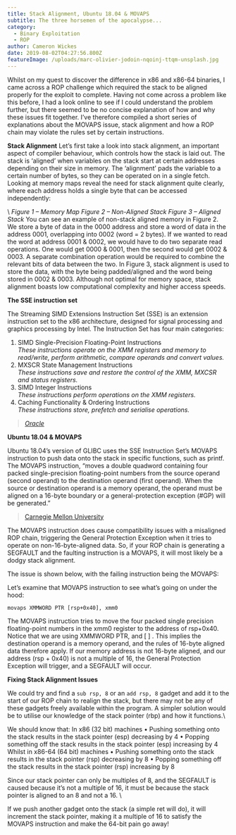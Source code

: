```yaml
---
title: Stack Alignment, Ubuntu 18.04 & MOVAPS
subtitle: The three horsemen of the apocalypse...
category:
  - Binary Exploitation
  - ROP
author: Cameron Wickes
date: 2019-08-02T04:27:56.800Z
featureImage: /uploads/marc-olivier-jodoin-nqoinj-ttqm-unsplash.jpg
---
```

Whilst on my quest to discover the difference in x86 and x86-64 binaries, I came across a ROP challenge which required the stack to be aligned properly for the exploit to complete. Having not come across a problem like this before, I had a look online to see if I could understand the problem further, but there seemed to be no concise explanation of how and why these issues fit together.  I’ve therefore compiled a short series of explanations about the MOVAPS issue, stack alignment and how a ROP chain may violate the rules set by certain instructions. 

**Stack Alignment**
Let’s first take a look into stack alignment, an important aspect of compiler behaviour, which controls how the stack is laid out. The stack is ‘aligned’ when variables on the stack start at certain addresses depending on their size in memory. The ‘alignment’ pads the variable to a certain number of bytes, so they can be operated on in a single fetch.
Looking at memory maps reveal the need for stack alignment quite clearly, where each address holds a single byte that can be accessed independently: 

\    *Figure 1 – Memory Map          Figure 2 – Non-Aligned Stack         Figure 3 – Aligned Stack*
You can see an example of non-stack aligned memory in Figure 2. We store a byte of data in the 0000 address and store a word of data in the address 0001, overlapping into 0002 (word = 2 bytes). 
If we wanted to read the word at address 0001 & 0002, we would have to do two separate read operations. One would get 0000 & 0001, then the second would get 0002 & 0003. A separate combination operation would be required to combine the relevant bits of data between the two.
In Figure 3, stack alignment is used to store the data, with the byte being padded/aligned and the word being stored in 0002 & 0003. Although not optimal for memory space, stack alignment boasts low computational complexity and higher access speeds.

**The SSE instruction set** 

The Streaming SIMD Extensions Instruction Set (SSE) is an extension instruction set to the x86 architecture, designed for signal processing and graphics processing by Intel. 
The Instruction Set has four main categories:

1. SIMD Single-Precision Floating-Point Instructions \
   *These instructions operate on the XMM registers and memory to read/write, perform arithmetic, compare operands and convert values.*
2. MXSCR State Management Instructions \
   *These instructions save and restore the control of the XMM, MXCSR and status registers.*
3. SIMD Integer Instructions \
   *These instructions perform operations on the XMM registers.*
4. Caching Functionality & Ordering Instructions \
   *These instructions store, prefetch and serialise operations.*

> *[Oracle](https://docs.oracle.com/cd/E26502_01/html/E28388/eojde.html)*

**Ubuntu 18.04 & MOVAPS**

Ubuntu 18.04’s version of GLIBC uses the SSE Instruction Set’s MOVAPS instruction to push data onto the stack in specific functions, such as printf. 
The MOVAPS instruction, “moves a double quadword containing four packed single-precision floating-point numbers from the source operand (second operand) to the destination operand (first operand). When the source or destination operand is a memory operand, the operand must be aligned on a 16-byte boundary or a general-protection exception (#GP) will be generated.”

> [Carnegie Mellon University](http://qcd.phys.cmu.edu/QCDcluster/intel/vtune/reference/vc181.htm)


The MOVAPS instruction does cause compatibility issues with a misaligned ROP chain, triggering the General Protection Exception when it tries to operate on non-16-byte-aligned data. So, if your ROP chain is generating a SEGFAULT and the faulting instruction is a MOVAPS, it will most likely be a dodgy stack alignment. 


The issue is shown below, with the failing instruction being the MOVAPS:





Let’s examine that MOVAPS instruction to see what’s going on under the hood: 

`movaps XMMWORD PTR [rsp+0x40], xmm0 `

The MOVAPS instruction tries to move the four packed single precision floating-point numbers in the xmm0 register to the address of rsp+0x40. 
Notice that we are using XMMWORD PTR, and \[ ] . This implies the destination operand is a memory operand, and the rules of 16-byte aligned data therefore apply. If our memory address is not 16-byte aligned, and our address (rsp + 0x40) is not a multiple of 16, the General Protection Exception will trigger, and a SEGFAULT will occur.

**Fixing Stack Alignment Issues** 

We could try and find a `sub rsp, 8` or an `add rsp, 8` gadget and add it to the start of our ROP chain to realign the stack, but there may not be any of these gadgets freely available within the program. A simpler solution would be to utilise our knowledge of the stack pointer (rbp) and how it functions.\

We should know that:
In x86 (32 bit) machines
• Pushing something onto the stack results in the stack pointer (esp) decreasing by 4
• Popping something off the stack results in the stack pointer (esp) increasing by 4
Whilst in x86-64 (64 bit) machines
• Pushing something onto the stack results in the stack pointer (rsp) decreasing by 8
• Popping something off the stack results in the stack pointer (rsp) increasing by 8


Since our stack pointer can only be multiples of 8, and the SEGFAULT is caused because it’s not a multiple of 16, it must be because the stack pointer is aligned to an 8 and not a 16. \

If we push another gadget onto the stack (a simple ret will do), it will increment the stack pointer, making it a multiple of 16 to satisfy the MOVAPS instruction and make the 64-bit pain go away!